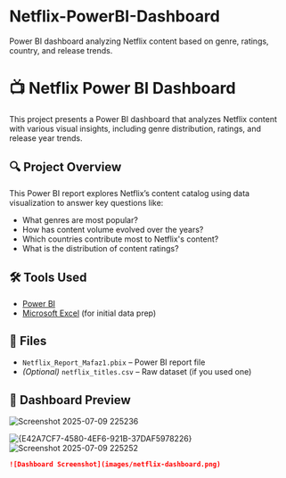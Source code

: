 # Netflix-PowerBI-Dashboard
Power BI dashboard analyzing Netflix content based on genre, ratings, country, and release trends.
# 📺 Netflix Power BI Dashboard

This project presents a Power BI dashboard that analyzes Netflix content with various visual insights, including genre distribution, ratings, and release year trends.

## 🔍 Project Overview

This Power BI report explores Netflix’s content catalog using data visualization to answer key questions like:
- What genres are most popular?
- How has content volume evolved over the years?
- Which countries contribute most to Netflix's content?
- What is the distribution of content ratings?

## 🛠 Tools Used
- [Power BI](w)
- [Microsoft Excel](w) (for initial data prep)

## 📁 Files
- `Netflix_Report_Mafaz1.pbix` – Power BI report file
- *(Optional)* `netflix_titles.csv` – Raw dataset (if you used one)

## 📸 Dashboard Preview
![Screenshot 2025-07-09 225236](https://github.com/user-attachments/assets/2dac5726-5533-4115-a10b-69e77bed8aac)

![{E42A7CF7-4580-4EF6-921B-37DAF5978226}](https://github.com/user-attachments/assets/1abd22e9-2c5f-4eb0-9c14-44fc9544b71f)
![Screenshot 2025-07-09 225252](https://github.com/user-attachments/assets/95edf33e-98e3-4f0b-8315-d535151ceced)



```markdown
![Dashboard Screenshot](images/netflix-dashboard.png)

